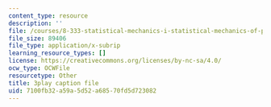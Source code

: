 ```yaml
---
content_type: resource
description: ''
file: /courses/8-333-statistical-mechanics-i-statistical-mechanics-of-particles-fall-2013/7100fb32a59a5d52a68570fd5d723082_QmV7FOXijMo.vtt
file_size: 89406
file_type: application/x-subrip
learning_resource_types: []
license: https://creativecommons.org/licenses/by-nc-sa/4.0/
ocw_type: OCWFile
resourcetype: Other
title: 3play caption file
uid: 7100fb32-a59a-5d52-a685-70fd5d723082
---
```

